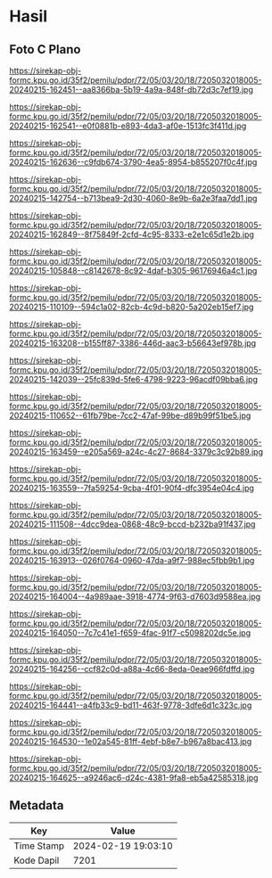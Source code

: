 # Hasil

## Foto C Plano

https://sirekap-obj-formc.kpu.go.id/35f2/pemilu/pdpr/72/05/03/20/18/7205032018005-20240215-162451--aa8366ba-5b19-4a9a-848f-db72d3c7ef19.jpg

https://sirekap-obj-formc.kpu.go.id/35f2/pemilu/pdpr/72/05/03/20/18/7205032018005-20240215-162541--e0f0881b-e893-4da3-af0e-1513fc3f411d.jpg

https://sirekap-obj-formc.kpu.go.id/35f2/pemilu/pdpr/72/05/03/20/18/7205032018005-20240215-162636--c9fdb674-3790-4ea5-8954-b855207f0c4f.jpg

https://sirekap-obj-formc.kpu.go.id/35f2/pemilu/pdpr/72/05/03/20/18/7205032018005-20240215-142754--b713bea9-2d30-4060-8e9b-6a2e3faa7dd1.jpg

https://sirekap-obj-formc.kpu.go.id/35f2/pemilu/pdpr/72/05/03/20/18/7205032018005-20240215-162849--8f75849f-2cfd-4c95-8333-e2e1c65d1e2b.jpg

https://sirekap-obj-formc.kpu.go.id/35f2/pemilu/pdpr/72/05/03/20/18/7205032018005-20240215-105848--c8142678-8c92-4daf-b305-96176946a4c1.jpg

https://sirekap-obj-formc.kpu.go.id/35f2/pemilu/pdpr/72/05/03/20/18/7205032018005-20240215-110109--594c1a02-82cb-4c9d-b820-5a202eb15ef7.jpg

https://sirekap-obj-formc.kpu.go.id/35f2/pemilu/pdpr/72/05/03/20/18/7205032018005-20240215-163208--b155ff87-3386-446d-aac3-b56643ef978b.jpg

https://sirekap-obj-formc.kpu.go.id/35f2/pemilu/pdpr/72/05/03/20/18/7205032018005-20240215-142039--25fc839d-5fe6-4798-9223-96acdf09bba6.jpg

https://sirekap-obj-formc.kpu.go.id/35f2/pemilu/pdpr/72/05/03/20/18/7205032018005-20240215-110652--61fb79be-7cc2-47af-99be-d89b99f51be5.jpg

https://sirekap-obj-formc.kpu.go.id/35f2/pemilu/pdpr/72/05/03/20/18/7205032018005-20240215-163459--e205a569-a24c-4c27-8684-3379c3c92b89.jpg

https://sirekap-obj-formc.kpu.go.id/35f2/pemilu/pdpr/72/05/03/20/18/7205032018005-20240215-163559--7fa59254-9cba-4f01-90f4-dfc3954e04c4.jpg

https://sirekap-obj-formc.kpu.go.id/35f2/pemilu/pdpr/72/05/03/20/18/7205032018005-20240215-111508--4dcc9dea-0868-48c9-bccd-b232ba91f437.jpg

https://sirekap-obj-formc.kpu.go.id/35f2/pemilu/pdpr/72/05/03/20/18/7205032018005-20240215-163913--026f0764-0960-47da-a9f7-988ec5fbb9b1.jpg

https://sirekap-obj-formc.kpu.go.id/35f2/pemilu/pdpr/72/05/03/20/18/7205032018005-20240215-164004--4a989aae-3918-4774-9f63-d7603d9588ea.jpg

https://sirekap-obj-formc.kpu.go.id/35f2/pemilu/pdpr/72/05/03/20/18/7205032018005-20240215-164050--7c7c41e1-f659-4fac-91f7-c5098202dc5e.jpg

https://sirekap-obj-formc.kpu.go.id/35f2/pemilu/pdpr/72/05/03/20/18/7205032018005-20240215-164256--ccf82c0d-a88a-4c66-8eda-0eae966fdffd.jpg

https://sirekap-obj-formc.kpu.go.id/35f2/pemilu/pdpr/72/05/03/20/18/7205032018005-20240215-164441--a4fb33c9-bd11-463f-9778-3dfe6d1c323c.jpg

https://sirekap-obj-formc.kpu.go.id/35f2/pemilu/pdpr/72/05/03/20/18/7205032018005-20240215-164530--1e02a545-81ff-4ebf-b8e7-b967a8bac413.jpg

https://sirekap-obj-formc.kpu.go.id/35f2/pemilu/pdpr/72/05/03/20/18/7205032018005-20240215-164625--a9246ac6-d24c-4381-9fa8-eb5a42585318.jpg


## Metadata

| Key        | Value               |
| ---------- | ------------------- |
| Time Stamp | 2024-02-19 19:03:10 |
| Kode Dapil | 7201                |



